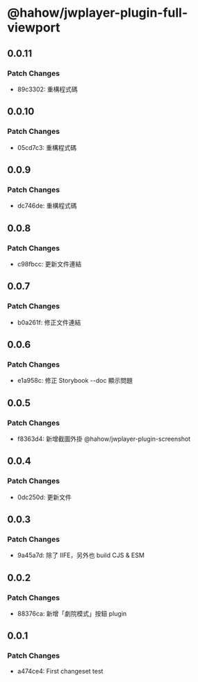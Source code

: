 # @hahow/jwplayer-plugin-full-viewport

## 0.0.11

### Patch Changes

- 89c3302: 重構程式碼

## 0.0.10

### Patch Changes

- 05cd7c3: 重構程式碼

## 0.0.9

### Patch Changes

- dc746de: 重構程式碼

## 0.0.8

### Patch Changes

- c98fbcc: 更新文件連結

## 0.0.7

### Patch Changes

- b0a261f: 修正文件連結

## 0.0.6

### Patch Changes

- e1a958c: 修正 Storybook --doc 顯示問題

## 0.0.5

### Patch Changes

- f8363d4: 新增截圖外掛 @hahow/jwplayer-plugin-screenshot

## 0.0.4

### Patch Changes

- 0dc250d: 更新文件

## 0.0.3

### Patch Changes

- 9a45a7d: 除了 IIFE，另外也 build CJS & ESM

## 0.0.2

### Patch Changes

- 88376ca: 新增「劇院模式」按鈕 plugin

## 0.0.1

### Patch Changes

- a474ce4: First changeset test
